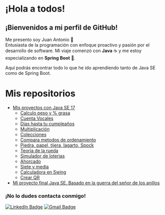 # ¡Hola a todos!

## ¡Bienvenidos a mi perfil de GitHub!

Me presento soy Juan Antonio 👋  
Entusiasta de la programación con enfoque proactivo y pasión por el desarrollo de software. Mi viaje comenzó con **Java** ☕ y me estoy especializando en **Spring Boot** 🚀.

Aquí podrás encontrar todo lo que he ido aprendiendo tanto de Java SE como de Spring Boot.

# Mis repositorios
- [Mis proyectos con Java SE 17](https://github.com/jiglf/Java-SE)
   - [Calculo peso y % grasa](https://github.com/jiglf/Java-SE/tree/main/PesoGrasa)   
   - [Cuenta Vocales](https://github.com/jiglf/Java-SE/tree/main/ContadorVocales)
   - [Dias hasta tu cumpleaños](https://github.com/jiglf/Java-SE/tree/main/DiasCumple)
   - [Multiplicación](https://github.com/jiglf/Java-SE/tree/main/Multiplicar)
   - [Colecciones](https://github.com/jiglf/Java-SE/tree/main/Colecciones)
   - [Compara metodos de ordenamiento](https://github.com/jiglf/Java-SE/tree/main/Ordenamientos)
   - [Piedra, papel, tijera, lagarto, Spock](https://github.com/jiglf/Java-SE/tree/main/BigBangTheory)
   - [Teoria de la rueda](https://github.com/jiglf/Java-SE/tree/main/TeoriaRueda)
   - [Simulador de loterias](https://github.com/jiglf/Java-SE/tree/main/Loterias)
   - [Ahorcado](https://github.com/jiglf/Java-SE/tree/main/Ahorcado)
   - [Siete y media](https://github.com/jiglf/Java-SE/tree/main/SieteMedia)
   - [Calculadora en Swing](https://github.com/jiglf/Java-SE/tree/main/CalculadoraSwing)
   - [Crear QR](https://github.com/jiglf/Java-SE/tree/main/CrearQR)
- [Mi proyecto final Java SE. Basado en la guerra del señor de los anillos](https://github.com/jiglf/ProyectoFinalJava)



  
### ¡No lo dudes contacta conmigo!
[![LinkedIn Badge](https://img.shields.io/badge/-Juan%20Antonio%20Iglesias-blue?style=flat-square&logo=Linkedin&logoColor=white)](https://www.linkedin.com/in/jiglf/)
[![Gmail Badge](https://img.shields.io/badge/-juan.iglesiasfuentes@gmail.com-c14438?style=flat-square&logo=Gmail&logoColor=white)](mailto:juan.iglesiasfuentes@gmail.com)




        

